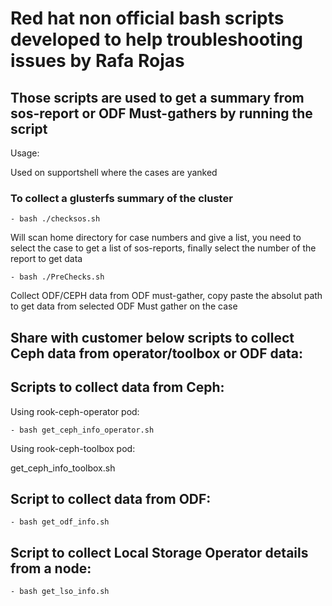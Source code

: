 # Red hat non official bash scripts developed to help troubleshooting issues by Rafa Rojas 


## Those scripts are used to get a summary from sos-report or ODF Must-gathers by running the script

Usage:

Used on supportshell where the cases are yanked

### To collect a glusterfs summary of the cluster

    - bash ./checksos.sh

Will scan home directory for case numbers and give a list, you need to select the case to get a list of sos-reports, finally select the number of the report to get data

    - bash ./PreChecks.sh

Collect ODF/CEPH data from ODF must-gather, copy paste the absolut path to get data from selected ODF Must gather on the case


## Share with customer below scripts to collect Ceph data from operator/toolbox or ODF data:

## Scripts to collect data from Ceph:

  Using rook-ceph-operator pod:

    - bash get_ceph_info_operator.sh

  Using rook-ceph-toolbox pod:

get_ceph_info_toolbox.sh

## Script to collect data from ODF:

    - bash get_odf_info.sh


## Script to collect Local Storage Operator details from a node:

    - bash get_lso_info.sh
